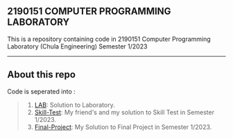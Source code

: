 ## 2190151 COMPUTER PROGRAMMING LABORATORY

This is a repository containing code in 2190151 Computer Programming Laboratory (Chula Engineering) Semester 1/2023

***

## About this repo
Code is seperated into :
> 1. [LAB](LAB): Solution to Laboratory.
> 2. [Skill-Test](Skill-Test): My friend's and my solution to Skill Test in Semester 1/2023.
> 3. [Final-Project](Final-Project): My Solution to Final Project in Semester 1/2023.
